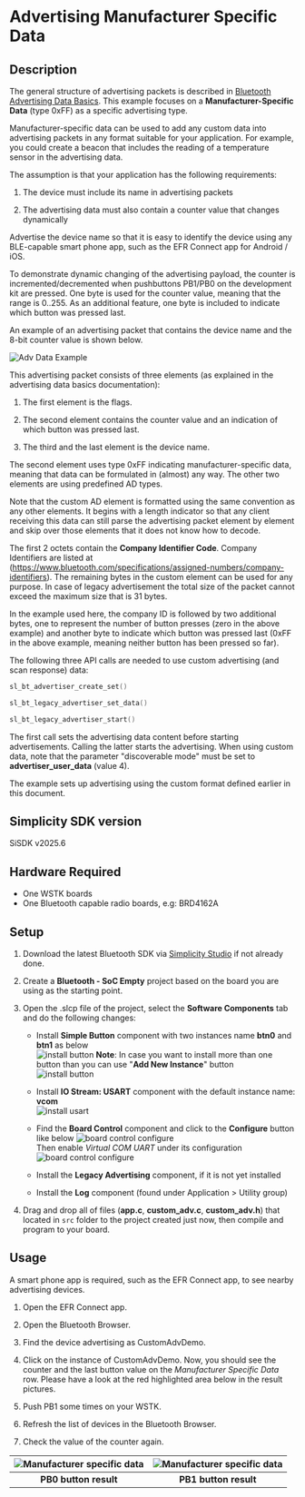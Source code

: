 
# Advertising Manufacturer Specific Data

## Description

The general structure of advertising packets is described in [Bluetooth Advertising Data Basics](https://docs.silabs.com/bluetooth/latest/bluetooth-fundamentals-advertising-scanning/advertising-data-basics). This example focuses on a **Manufacturer-Specific Data** (type 0xFF) as a specific advertising type.

Manufacturer-specific data can be used to add any custom data into advertising packets in any format suitable for your application. For example, you could create a beacon that includes the reading of a temperature sensor in the advertising data.

The assumption is that your application has the following requirements:

1. The device must include its name in advertising packets

2. The advertising data must also contain a counter value that changes dynamically

Advertise the device name so that it is easy to identify the device using any BLE-capable smart phone app, such as the EFR Connect app for Android / iOS.

To demonstrate dynamic changing of the advertising payload, the counter is incremented/decremented when pushbuttons PB1/PB0 on the development kit are pressed. One byte is used for the counter value, meaning that the range is 0..255. As an additional feature, one byte is included to indicate which button was pressed last.

An example of an advertising packet that contains the device name and the 8-bit counter
value is shown below.

![Adv Data Example](images/advdataex1.png)

This advertising packet consists of three elements (as explained in the advertising data basics documentation):

1. The first element is the flags.

2. The second element contains the counter value and an indication of which button was
pressed last.

3. The third and the last element is the device name.

The second element uses type 0xFF indicating manufacturer-specific data, meaning that data can be formulated in (almost) any way. The other two elements are using predefined AD types.

Note that the custom AD element is formatted using the same convention as any other elements. It begins with a length indicator so that any client receiving this data can still parse the advertising packet element by element and skip over those elements that it does not know how to decode.

The first 2 octets contain the **Company Identifier Code**. Company Identifiers are listed at (https://www.bluetooth.com/specifications/assigned-numbers/company-identifiers). The remaining bytes in the custom element can be used for any purpose. In case of legacy advertisement the total size of the packet cannot exceed the maximum size that is 31 bytes.

In the example used here, the company ID is followed by two additional bytes, one to represent the number of button presses (zero in the above example) and another byte to indicate which button was pressed last (0xFF in the above example, meaning neither button has been pressed so far).

The following three API calls are needed to use custom advertising (and scan response) data:

```C
sl_bt_advertiser_create_set()
```

```c
sl_bt_legacy_advertiser_set_data()
```

```c
sl_bt_legacy_advertiser_start()
```

The first call sets the advertising data content before starting advertisements. Calling the latter starts the advertising. When using custom data, note that the parameter "discoverable mode" must be set to **advertiser_user_data** (value 4).

The example sets up advertising using the custom format defined earlier in this document.

## Simplicity SDK version

SiSDK v2025.6

## Hardware Required

- One WSTK boards
- One Bluetooth capable radio boards, e.g: BRD4162A

## Setup

1. Download the latest Bluetooth SDK via [Simplicity Studio](https://www.silabs.com/products/development-tools/software/simplicity-studio) if not already done.
2. Create a **Bluetooth - SoC Empty** project based on the board you are using as the starting point.
3. Open the .slcp file of the project, select the **Software Components** tab and do the following changes:

   - Install **Simple Button** component with two instances name **btn0** and **btn1** as below  
    ![install button](images/install_button.png)
    **Note**: In case you want to install more than one button than you can use "**Add New Instance**" button  
    ![install button](images/add_new_instance.png)

   - Install **IO Stream: USART** component with the default instance name: **vcom**  
    ![install usart](images/install_usart.png)

   - Find the **Board Control** component and click to the **Configure** button like below
    ![board control configure](images/board_control_configure.png)  
    Then enable *Virtual COM UART* under its configuration
    ![board control configure](images/enable_vir_com.png)

   - Install the **Legacy Advertising** component, if it is not yet installed

   - Install the **Log** component (found under Application > Utility group)

4. Drag and drop all of files (**app.c**, **custom_adv.c**, **custom_adv.h**) that located in `src` folder to the project created just now, then compile and program to your board.

## Usage

A smart phone app is required, such as the EFR Connect app, to see nearby advertising devices.

1. Open the EFR Connect app.

2. Open the Bluetooth Browser.

3. Find the device advertising as CustomAdvDemo.

4. Click on the instance of CustomAdvDemo. Now, you should see the counter and the last button value on the *Manufacturer Specific Data* row. Please have a look at the red highlighted area below in the result pictures.

5. Push PB1 some times on your WSTK.

6. Refresh the list of devices in the Bluetooth Browser.

7. Check the value of the counter again.

|![Manufacturer specific data](images/result_pb0.png)|![Manufacturer specific data](images/result_pb1.png)|
|:-:|:-:|
|**PB0 button result**|**PB1 button result**|
